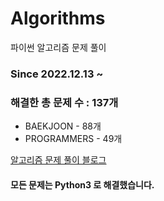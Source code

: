 # Algorithms
파이썬 알고리즘 문제 풀이
### Since 2022.12.13 ~
### 해결한 총 문제 수 : 137개
- BAEKJOON - 88개
- PROGRAMMERS - 49개

[알고리즘 문제 풀이 블로그](https://monzheld.tistory.com/category/%E2%8C%A8%EF%B8%8F%20Algorithms)
#### 모든 문제는 Python3 로 해결했습니다.
